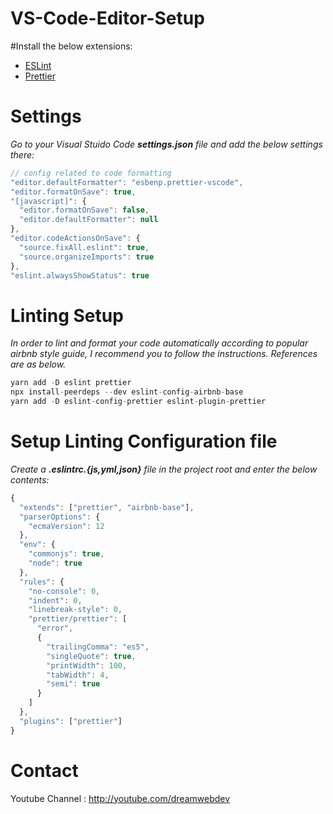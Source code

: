 # VS-Code-Editor-Setup
#Install the below extensions:
* [ESLint](https://marketplace.visualstudio.com/items?itemName=esbenp.prettier-vscode)
* [Prettier](https://marketplace.visualstudio.com/items?itemName=esbenp.prettier-vscode)


# Settings
*Go to your Visual Stuido Code **settings.json** file and add the below settings there:*

```javascript
// config related to code formatting
"editor.defaultFormatter": "esbenp.prettier-vscode",
"editor.formatOnSave": true,
"[javascript]": {
  "editor.formatOnSave": false,
  "editor.defaultFormatter": null
},
"editor.codeActionsOnSave": {
  "source.fixAll.eslint": true,
  "source.organizeImports": true
},
"eslint.alwaysShowStatus": true

```

# Linting Setup

*In order to lint and format your code automatically according to popular airbnb style guide, I recommend you to follow the instructions. References are as below.*

```javascript
yarn add -D eslint prettier
npx install-peerdeps --dev eslint-config-airbnb-base
yarn add -D eslint-config-prettier eslint-plugin-prettier
```
# Setup Linting Configuration file
*Create a **.eslintrc.{js,yml,json}** file in the project root and enter the below contents:*

```javascript
{
  "extends": ["prettier", "airbnb-base"],
  "parserOptions": {
    "ecmaVersion": 12
  },
  "env": {
    "commonjs": true,
    "node": true
  },
  "rules": {
    "no-console": 0,
    "indent": 0,
    "linebreak-style": 0,
    "prettier/prettier": [
      "error",
      {
        "trailingComma": "es5",
        "singleQuote": true,
        "printWidth": 100,
        "tabWidth": 4,
        "semi": true
      }
    ]
  },
  "plugins": ["prettier"]
}


```
# Contact
Youtube Channel : http://youtube.com/dreamwebdev 
